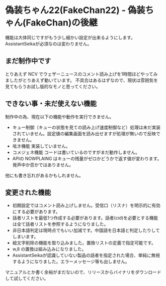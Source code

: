 # 偽装ちゃん22(FakeChan22) - 偽装ちゃん(FakeChan)の後継

機能は大体同じですがもう少し細かい設定が出来るようにします。AssistantSeikaが必須なのは変わりません。

## まだ制作中です

とりあえず NCV でウェザーニュースのコメント読み上げを1時間ほどやってみましたがとりあえず動いています。
不具合はあるはずなので、現状は雰囲気を見てもらうお試し版的なモノと思ってください。

## できない事・未だ使えない機能

制作中の為、現在以下の機能や動作を実行できません。

 - キュー制御（キューの状態を見ての読み上げ速度制御など）処理は未だ実装されていません。設定値の編集画面を読み出せますが処理が無いので反映できません。
 - 呟き機能 実装していません。
 - コメジェネ機能 コードは書いているのですがまだ動作しません。
 - APIの NOWPLAING はキューの残量がゼロかどうかで返す値が変わります。発声中か否かではありません。

他にも書き忘れがあるかもしれません。

## 変更された機能

 - 初期設定ではコメント読み上げしません。受信口（リスナ）を明示的に有効にする必要があります。
 - 話者リストを最低1つ作成する必要があります。話者(cid)を必要とする機能は全て話者リストを参照するようになりました。
 - 非日本語判定は現時点でもいい加減です。中国語を日本語と判定したりしてしまいます。
 - 絵文字削除の機能を取り込みました。置換リストの定義で指定可能です。
 - w,8 の置換は組み込みになりました。
 - AssistantSeikaが認識していない製品の話者を指定された場合、単純に無視するようになりました。エラーメッセージ等も出しません。

マニュアルとか書く余裕がまだないので、リリースからバイナリをダウンロードして試してください。

 
